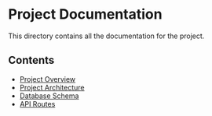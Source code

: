 # Project Documentation

This directory contains all the documentation for the project.

## Contents

- [Project Overview](project-overview.md)
- [Project Architecture](project-architecture.md)
- [Database Schema](database-schema.md)
- [API Routes](api-routes.md)

